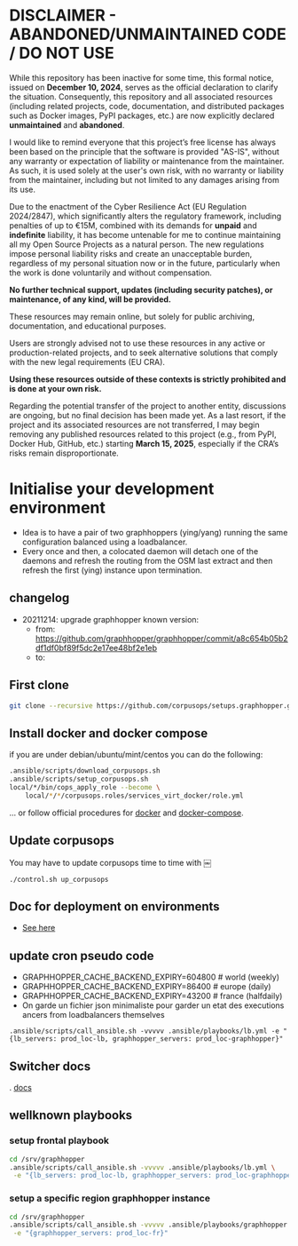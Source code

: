 
DISCLAIMER - ABANDONED/UNMAINTAINED CODE / DO NOT USE
=======================================================
While this repository has been inactive for some time, this formal notice, issued on **December 10, 2024**, serves as the official declaration to clarify the situation. Consequently, this repository and all associated resources (including related projects, code, documentation, and distributed packages such as Docker images, PyPI packages, etc.) are now explicitly declared **unmaintained** and **abandoned**.

I would like to remind everyone that this project’s free license has always been based on the principle that the software is provided "AS-IS", without any warranty or expectation of liability or maintenance from the maintainer.
As such, it is used solely at the user's own risk, with no warranty or liability from the maintainer, including but not limited to any damages arising from its use.

Due to the enactment of the Cyber Resilience Act (EU Regulation 2024/2847), which significantly alters the regulatory framework, including penalties of up to €15M, combined with its demands for **unpaid** and **indefinite** liability, it has become untenable for me to continue maintaining all my Open Source Projects as a natural person.
The new regulations impose personal liability risks and create an unacceptable burden, regardless of my personal situation now or in the future, particularly when the work is done voluntarily and without compensation.

**No further technical support, updates (including security patches), or maintenance, of any kind, will be provided.**

These resources may remain online, but solely for public archiving, documentation, and educational purposes.

Users are strongly advised not to use these resources in any active or production-related projects, and to seek alternative solutions that comply with the new legal requirements (EU CRA).

**Using these resources outside of these contexts is strictly prohibited and is done at your own risk.**

Regarding the potential transfer of the project to another entity, discussions are ongoing, but no final decision has been made yet. As a last resort, if the project and its associated resources are not transferred, I may begin removing any published resources related to this project (e.g., from PyPI, Docker Hub, GitHub, etc.) starting **March 15, 2025**, especially if the CRA’s risks remain disproportionate.

# Initialise your development environment

- Idea is to have a pair of two graphhoppers (ying/yang) running the same configuration balanced using a loadbalancer.
- Every once and then, a colocated daemon will detach one of the daemons and refresh the routing from the OSM last extract and then refresh the first (ying) instance upon termination.


## changelog
- 20211214: upgrade graphhopper known version:
    - from: https://github.com/graphhopper/graphhopper/commit/a8c654b05b2df1df0bf89f5dc2e17ee48bf2e1eb
    - to:

## First clone
```sh
git clone --recursive https://github.com/corpusops/setups.graphhopper.git
```

## Install docker and docker compose
if you are under debian/ubuntu/mint/centos you can do the following:

```sh
.ansible/scripts/download_corpusops.sh
.ansible/scripts/setup_corpusops.sh
local/*/bin/cops_apply_role --become \
    local/*/*/corpusops.roles/services_virt_docker/role.yml
```

... or follow official procedures for
  [docker](https://docs.docker.com/install/#releases) and
  [docker-compose](https://docs.docker.com/compose/install/).


## Update corpusops
You may have to update corpusops time to time with
￼
```
./control.sh up_corpusops
```

## Doc for deployment on environments
- [See here](./docs/deploy.md)

## update cron pseudo code

- GRAPHHOPPER_CACHE_BACKEND_EXPIRY=604800 # world (weekly)
- GRAPHHOPPER_CACHE_BACKEND_EXPIRY=86400  # europe (daily)
- GRAPHHOPPER_CACHE_BACKEND_EXPIRY=43200  # france (halfdaily)
- On garde un fichier json minimaliste pour garder un etat des executions
ancers from loadbalancers themselves
```
.ansible/scripts/call_ansible.sh -vvvvv .ansible/playbooks/lb.yml -e "{lb_servers: prod_loc-lb, graphhopper_servers: prod_loc-graphhopper}"
```

## Switcher docs
. [docs](./switcher/controller/README.md)

## wellknown playbooks

### setup frontal playbook
```sh
cd /srv/graphhopper
.ansible/scripts/call_ansible.sh -vvvvv .ansible/playbooks/lb.yml \
 -e "{lb_servers: prod_loc-lb, graphhopper_servers: prod_loc-graphhopper}"
```

### setup a specific region graphhopper instance
```sh
cd /srv/graphhopper
.ansible/scripts/call_ansible.sh -vvvvv .ansible/playbooks/graphhopper.yml \
 -e "{graphhopper_servers: prod_loc-fr}"
```

